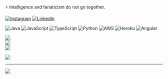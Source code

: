 ⚡ Intelligence and fanaticism do not go together.


[![Instagram](https://img.shields.io/badge/Instagram-%23E4405F.svg?logo=Instagram&logoColor=white)](https://instagram.com/viniciuscolutti) [![LinkedIn](https://img.shields.io/badge/LinkedIn-%230077B5.svg?logo=linkedin&logoColor=white)](https://linkedin.com/in/viniciuscolutti) 

![Java](https://img.shields.io/badge/java-%23ED8B00.svg?style=for-the-badge&logo=java&logoColor=white) ![JavaScript](https://img.shields.io/badge/javascript-%23323330.svg?style=for-the-badge&logo=javascript&logoColor=%23F7DF1E) ![TypeScript](https://img.shields.io/badge/typescript-%23007ACC.svg?style=for-the-badge&logo=typescript&logoColor=white) ![Python](https://img.shields.io/badge/python-3670A0?style=for-the-badge&logo=python&logoColor=ffdd54) ![AWS](https://img.shields.io/badge/AWS-%23FF9900.svg?style=for-the-badge&logo=amazon-aws&logoColor=white) ![Heroku](https://img.shields.io/badge/heroku-%23430098.svg?style=for-the-badge&logo=heroku&logoColor=white) ![Angular](https://img.shields.io/badge/angular-%23DD0031.svg?style=for-the-badge&logo=angular&logoColor=white)

![](https://github-readme-stats.vercel.app/api?username=vinicius-colutti&theme=dracula&hide_border=false&include_all_commits=true&count_private=false)<br/>
![](https://github-readme-streak-stats.herokuapp.com/?user=vinicius-colutti&theme=dracula&hide_border=false)<br/>
![](https://github-readme-stats.vercel.app/api/top-langs/?username=vinicius-colutti&theme=dracula&hide_border=false&include_all_commits=true&count_private=false&layout=compact)

![](https://github-profile-trophy.vercel.app/?username=vinicius-colutti&theme=radical&no-frame=false&no-bg=false&margin-w=4)

---
[![](https://visitcount.itsvg.in/api?id=vinicius-colutti&icon=0&color=0)](https://visitcount.itsvg.in)
